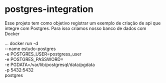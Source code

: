 # postgres-integration

Esse projeto tem como objetivo registrar um exemplo de criação de api que integre com Postgres.
Para isso criamos nosso banco de dados com Docker

...
docker run -d \
	--name estudo-postgres \
      -e POSTGRES_USER=postgress_user \
	-e POSTGRES_PASSWORD=  \
	-e PGDATA=/var/lib/postgresql/data/pgdata \
	-p 5432:5432 \
	postgres
